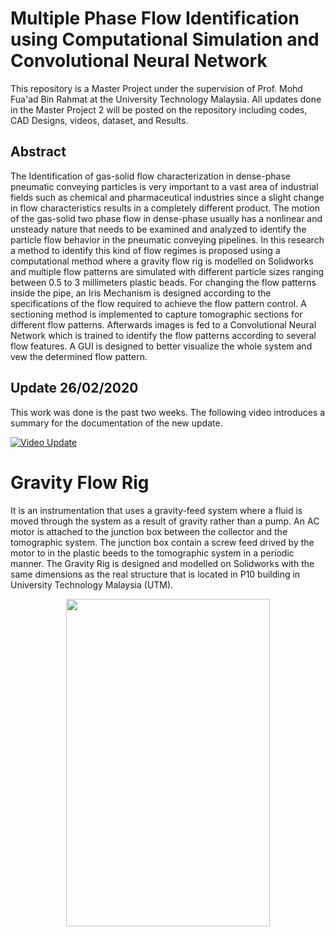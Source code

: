 # Multiple Phase Flow Identification using Computational Simulation and Convolutional Neural Network 

  This repository is a Master Project under the supervision of Prof. Mohd Fua'ad Bin Rahmat at the University Technology Malaysia.
All updates done in the Master Project 2 will be posted on the repository including codes, CAD Designs, videos, dataset, and Results.


## Abstract

  The Identification of gas-solid flow characterization in dense-phase pneumatic conveying particles is very important to a vast area of industrial fields such as chemical and pharmaceutical industries since a slight change in flow characteristics results in a completely different product. The motion of the gas-solid two phase flow in dense-phase usually has a nonlinear and unsteady nature that needs to be examined and analyzed to identify the particle flow behavior in the pneumatic conveying pipelines. In this research a method to identify this kind of flow regimes is proposed using a computational method where a gravity flow rig is modelled on Solidworks and multiple flow patterns are simulated with different particle sizes ranging between 0.5 to 3 millimeters plastic beads. For changing the flow patterns inside the pipe, an Iris Mechanism is designed according to the specifications of the flow required to achieve the flow pattern control. A sectioning method is implemented to capture tomographic sections for different flow patterns. Afterwards images is fed to a Convolutional Neural Network which is trained to identify the flow patterns according to several flow features. A GUI is designed to better visualize the whole system and vew the determined flow pattern. 
  
  
## Update 26/02/2020

This work was done is the past two weeks. The following video introduces a summary for the documentation of the new update. 

[![Video Update](https://user-images.githubusercontent.com/59189327/75505063-8fe34400-59da-11ea-97e2-f952b135ac8e.JPG)](https://www.youtube.com/watch?v=bQ2gvs1fL-4)


# Gravity Flow Rig

  It is an instrumentation that uses a gravity-feed system where a fluid is moved through the system as a result of gravity rather than a pump. An AC motor is attached to the junction box between the collector and the tomographic system. The junction box contain a screw feed drived by the motor to in the plastic beeds to the tomographic system in a periodic manner. The Gravity Rig is designed and modelled on Solidworks with the same dimensions as the real structure that is located in P10 building in University Technology Malaysia (UTM). 
  
<p align="center">
  <img width="326" height="524" src="https://user-images.githubusercontent.com/59189327/75503732-c919b500-59d6-11ea-927e-ae3266198577.JPG">
</p>
  
    
